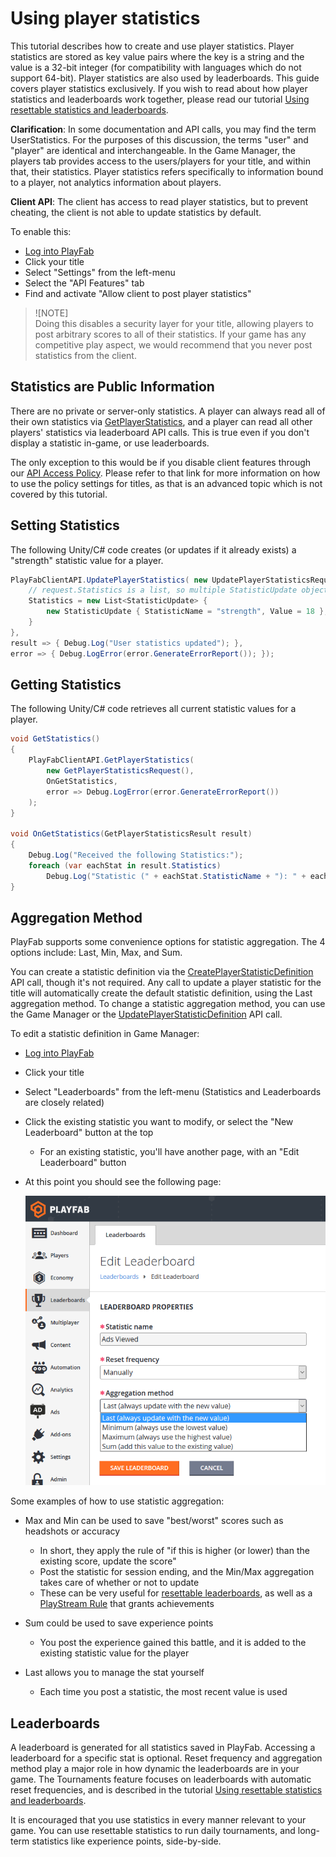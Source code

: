 # Using player statistics

This tutorial describes how to create and use player statistics. Player statistics are stored as key value pairs where the key is a string and the value is a 32-bit integer (for compatibility with languages which do not support 64-bit). Player statistics are also used by leaderboards. This guide covers player statistics exclusively. If you wish to read about how player statistics and leaderboards work together, please read our tutorial [Using resettable statistics and leaderboards](../../social/tournaments-leaderboards/using-resettable-statistics-and-leaderboards.md).

**Clarification**: In some documentation and API calls, you may find the term UserStatistics. For the purposes of this discussion, the terms "user" and "player" are identical and interchangeable. In the Game Manager, the players tab provides access to the users/players for your title, and within that, their statistics. Player statistics refers specifically to information bound to a player, not analytics information about players.

**Client API**: The client has access to read player statistics, but to prevent cheating, the client is not able to update statistics by default.

To enable this:

- [Log into PlayFab](https://developer.playfab.com/en-us/my-games)
- Click your title
- Select "Settings" from the left-menu
- Select the "API Features" tab
- Find and activate "Allow client to post player statistics"

> ![NOTE]  
> Doing this disables a security layer for your title, allowing players to post arbitrary scores to all of their statistics. If your game has any competitive play aspect, we would recommend that you never post statistics from the client.

## Statistics are Public Information

There are no private or server-only statistics. A player can always read all of their own statistics via [GetPlayerStatistics](https://api.playfab.com/documentation/client/method/GetPlayerStatistics), and a player can read all other players' statistics via leaderboard API calls. This is true even if you don't display a statistic in-game, or use leaderboards.

The only exception to this would be if you disable client features through our [API Access Policy](../../config/gamemanager/api-access-policy.md). Please refer to that link for more information on how to use the policy settings for titles, as that is an advanced topic which is not covered by this tutorial.

## Setting Statistics

The following Unity/C# code creates (or updates if it already exists) a "strength" statistic value for a player.

```csharp
PlayFabClientAPI.UpdatePlayerStatistics( new UpdatePlayerStatisticsRequest {
    // request.Statistics is a list, so multiple StatisticUpdate objects can be defined if required.
    Statistics = new List<StatisticUpdate> {
        new StatisticUpdate { StatisticName = "strength", Value = 18 },
    }
},
result => { Debug.Log("User statistics updated"); },
error => { Debug.LogError(error.GenerateErrorReport()); });
```

## Getting Statistics

The following Unity/C# code retrieves all current statistic values for a player.

```csharp
void GetStatistics()
{
    PlayFabClientAPI.GetPlayerStatistics(
        new GetPlayerStatisticsRequest(),
        OnGetStatistics,
        error => Debug.LogError(error.GenerateErrorReport())
    );
}

void OnGetStatistics(GetPlayerStatisticsResult result)
{
    Debug.Log("Received the following Statistics:");
    foreach (var eachStat in result.Statistics)
        Debug.Log("Statistic (" + eachStat.StatisticName + "): " + eachStat.Value);
}
```

## Aggregation Method

PlayFab supports some convenience options for statistic aggregation. The 4 options include: Last, Min, Max, and Sum.

You can create a statistic definition via the [CreatePlayerStatisticDefinition](https://api.playfab.com/documentation/admin/method/CreatePlayerStatisticDefinition) API call, though it's not required. Any call to update a player statistic for the title will automatically create the default statistic definition, using the Last aggregation method. To change a statistic aggregation method, you can use the Game Manager or the [UpdatePlayerStatisticDefinition](https://api.playfab.com/documentation/admin/method/UpdatePlayerStatisticDefinition) API call.

To edit a statistic definition in Game Manager:

- [Log into PlayFab](https://developer.playfab.com/en-us/my-games)
- Click your title
- Select "Leaderboards" from the left-menu (Statistics and Leaderboards are closely related)
- Click the existing statistic you want to modify, or select the "New Leaderboard" button at the top
  - For an existing statistic, you'll have another page, with an "Edit Leaderboard" button

- At this point you should see the following page:

  ![PlayFab Leaderboards - Edit Leaderboard - Stat aggregation](media/tutorials/playfab-edit-leaderboard-stat-aggregation.png)  

Some examples of how to use statistic aggregation:

- Max and Min can be used to save "best/worst" scores such as headshots or accuracy
  - In short, they apply the rule of "if this is higher (or lower) than the existing score, update the score"
  - Post the statistic for session ending, and the Min/Max aggregation takes care of whether or not to update
  - These can be very useful for [resettable leaderboards](../../social/tournaments-leaderboards/using-resettable-statistics-and-leaderboards.md), as well as a [PlayStream Rule](https://playfab.com/introducing-playstream/) that grants achievements

- Sum could be used to save experience points
  - You post the experience gained this battle, and it is added to the existing statistic value for the player

- Last allows you to manage the stat yourself
  - Each time you post a statistic, the most recent value is used

## Leaderboards

A leaderboard is generated for all statistics saved in PlayFab. Accessing a leaderboard for a specific stat is optional. Reset frequency and aggregation method play a major role in how dynamic the leaderboards are in your game. The Tournaments feature focuses on leaderboards with automatic reset frequencies, and is described in the tutorial [Using resettable statistics and leaderboards](../../social/tournaments-leaderboards/using-resettable-statistics-and-leaderboards.md).

It is encouraged that you use statistics in every manner relevant to your game. You can use resettable statistics to run daily tournaments, and long-term statistics like experience points, side-by-side.
